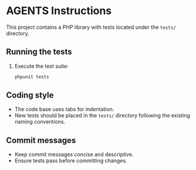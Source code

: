 # AGENTS Instructions

This project contains a PHP library with tests located under the `tests/` directory.

## Running the tests
1. Execute the test suite:
   ```bash
   phpunit tests
   ```
  
## Coding style
- The code base uses tabs for indentation.
- New tests should be placed in the `tests/` directory following the existing naming conventions.

## Commit messages
- Keep commit messages concise and descriptive.
- Ensure tests pass before committing changes.
